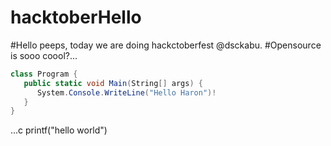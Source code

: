 # hacktoberHello 
#Hello peeps, today we are doing hackctoberfest @dsckabu. 
#Opensource is sooo coool?...

```c#
class Program {
   public static void Main(String[] args) {
      System.Console.WriteLine("Hello Haron")!
   }
}
```
...c
printf("hello world")


